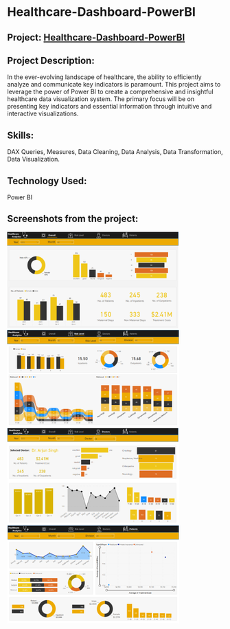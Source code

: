 # Healthcare-Dashboard-PowerBI

## Project: [Healthcare-Dashboard-PowerBI](https://app.powerbi.com/view?r=eyJrIjoiYmNhMjdmZjktMTVmMy00MDljLWJjYTYtNWQ2OGY2ZDAyZjAxIiwidCI6IjI5OTZmNDI3LTkyOTctNDY1ZS04YmYwLWYyMTIyYzAzMWQxYyIsImMiOjl9)


## Project Description:
In the ever-evolving landscape of healthcare, the ability to efficiently analyze and communicate key indicators is paramount. This project aims to leverage the power of Power BI to create a comprehensive and insightful healthcare data visualization system. The primary focus will be on presenting key indicators and essential information through intuitive and interactive visualizations.

## Skills: 
DAX Queries, Measures, Data Cleaning, Data Analysis, Data Transformation, Data Visualization.

## Technology Used:
Power BI

## Screenshots from the project:

 <img align="center" alt="Overall" width="400" src="https://github.com/vikaspabla/Healthcare-Dashboard-PowerBI/blob/main/Overall.PNG">

  <img align="center" alt="RiskLevel" width="400" src="https://github.com/vikaspabla/Healthcare-Dashboard-PowerBI/blob/main/RiskLevel.PNG">

   <img align="center" alt="Doctors" width="400" src="https://github.com/vikaspabla/Healthcare-Dashboard-PowerBI/blob/main/Doctors.PNG">

   <img align="center" alt="Patients" width="400" src="https://github.com/vikaspabla/Healthcare-Dashboard-PowerBI/blob/main/Patients.PNG">
